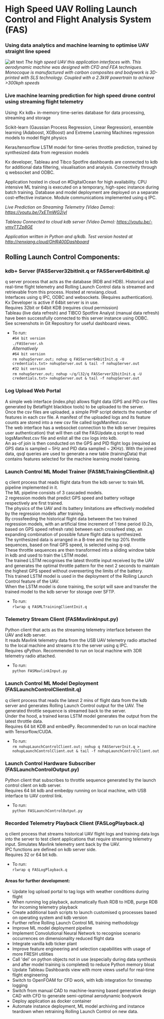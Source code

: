 # High Speed UAV Rolling Launch Control and Flight Analysis System (FAS)
### Using data analytics and machine learning to optimise UAV straight line speed
![alt text](http://renxiang.cloud/ORT-001.jpg)
_The high speed UAV this application interfaces with. This aerodynamic machine was designed with CFD and FEA techniques. Monocoque is manufactured with carbon composites and bodywork is 3D-printed with SLS technology. Coupled with a 2.3kW powertrain to achieve >300kph speeds_  

### Live machine learning prediction for high speed drone control using streaming flight telemetry

Using:
Kx kdb+ in-memory time-series database for data processing, streaming and storage

Scikit-learn (Gaussian Process Regression, Linear Regression), ensemble learning (Adaboost, XGBoost) and Extreme Learning Machines regression models to model flight physics  
 
Keras/tensorflow LSTM model for time-series throttle prediction, trained by synthesized data from regression models  

Kx developer, Tableau and Tibco Spotfire dashboards are connected to kdb for additional data filtering, visualisation and analysis. Connectivity through q websocket and ODBC.  

Application hosted in cloud on #DigitalOcean for high availability. CPU intensive ML training is executed on a temporary, high-spec instance during batch training. Database and model deployment are deployed on a separate cost-effective instance. Module communications implemented using q IPC.  
  
_Live Prediction on Streaming Telemetry (Video Demo): https://youtu.be/7xETmWG2jyI_
  
_Tableau Connected to cloud kdb server (Video Demo): https://youtu.be/-vmvTTZp8GE_
  
_Application written in Python and q/kdb. Test version hosted at http://renxiang.cloud/OHR400Dashboard_  
  
## Rolling Launch Control Components:

### kdb+ Server (FASServer32bitInit.q or FASServer64bitInit.q)
q server process that acts as the database (RDB and HDB). Historical and real-time flight telemetry and Rolling Launch Control data is streamed and retrievable from this process. Hosted at renxiang.cloud.\
Interfaces using q IPC, ODBC and websockets. (Requires authentication).\
Kx Developer is active if 64bit server is in use.\
Requires 32bit or 64bit KDB (requires cloud permission)\
Tableau (live data refresh) and TIBCO Spotfire Analyst (manual data refresh) have been successfully connected to this server instance using ODBC.\
See screenshots in Git Repository for useful dashboard views.  

- To run:\
`#64 bit version`\
`./FASServer.sh`\
_Alternatively_\
`#64 bit version`\
`rm nohupServer.out; nohup q FASServer64bitInit.q -U credentials.txt> nohupServer.out & tail -f nohupServer.out`\
`#32 bit version`\
`rm nohupServer.out; nohup ~/q/l32/q FASServer32bitInit.q -U credentials.txt> nohupServer.out & tail -f nohupServer.out`

### Log Upload Web Portal  
A simple web interface (index.php) allows flight data (GPS and PID csv files generated by Betaflight blackbox tools) to be uploaded to the server.\
Once the csv files are uploaded, a simple PHP script detects the number of features in each csv file. A manifest of the uploaded logs and its feature counts are stored into a new csv file called logsManifest.csv.\
The web interface has a websocket connection to the kdb server (requires user authentication) that will then call the FASUpdate.q script to read logsManifest.csv file and enlist all the csv logs into kdb.\
An as-of join is then conducted on the GPS and PID flight logs (required as GPS data is sampled ~ 5Hz and PID data sampled ~ 2KHz). With the joined data, qsql queries are used to generate a new table (trainingData) that contains features selected for the machine learning model training.  
  
### Launch Control ML Model Trainer (FASMLTrainingClientInit.q)
q client process that reads flight data from the kdb server to train ML pipeline implemented in it.\
The ML pipeline consists of 3 cascaded models.\
2 regression models that predict GPS speed and battery voltage respectively are first trained.\
The physics of the UAV and its battery limitations are effectively modelled by the regression models after training.\
By crossfeeding the historical flight data between the two trained regression models, with an artificial time increment of 1 time period (0.2s, based on GPS speed refresh rate) between each crossfeed step, an expanding combination of possible future flight data is synthesized.\
The synthesized data is arranged in a B-tree and the top 20% throttle sequences, based on final GPS speed, is selected using q-sql.\
These throttle sequences are then transformed into a sliding window table in kdb and used to train the LSTM model.\
The trained LSTM recognises the latest throttle input received by the UAV and generates the optimal throttle pattern for the next 2 seconds to maintain the highest GPS speed without overexerting the limits of the battery.\
This trained LSTM model is used in the deployment of the Rolling Launch Control feature of the UAV.\
When the LSTM model is done training, the script will save and transfer the trained model to the kdb server for storage over SFTP.  

- To run:\
`rlwrap q FASMLTrainingClientInit.q`

### Telemetry Stream Client (FASMavlinkInput.py)
Python client that acts as the streaming telemetry interface between the UAV and kdb server.\
It reads Mavlink telemetry data from the USB UAV telemetry radio attached to the local machine and streams it to the server using q IPC.\
Requires qPython. Recommended to run on local machine with 3DR telemetry radio attached.  

- To run:\
`python FASMavlinkInput.py`

### Launch Control ML Model Deployment (FASLaunchControlClientInit.q)
q client process that reads the latest 2 mins of flight data from the kdb server and generates Rolling Launch Control output for the UAV. The generated throttle sequence is streamed back to the server.\
Under the hood, a trained keras LSTM model generates the output from the latest throttle data.\
Requires 64 bit KDB and embedPy. Recommended to run on local machine with Tensorflow/CUDA.  

- To run:\
`rm nohupLaunchControlClient.out; nohup q FASServerInit.q > nohupLaunchControlClient.out & tail -f nohupLaunchControlClient.out`

### Launch Control Hardware Subscriber (FASLaunchControlOutput.py)
Python client that subscribes to throttle sequence generated by the launch control client on kdb server.\
Requires 64 bit kdb and embedpy running on local machine, with USB interface to UAV control link.  

- To run:\
`python FASLaunchControlOutput.py`

### Recorded Telemetry Playback Client (FASLogPlayback.q)
q client process that streams historical UAV flight logs and training data logs into the server to test client applications that require streaming telemetry input. Simulates Mavlink telemetry sent back by the UAV.\
IPC functions are defined on kdb server side.\
Requires 32 or 64 bit kdb.  

- To run:\
`rlwrap q FASLogPlayback.q`

#### Areas for further development:
- Update log upload portal to tag logs with weather conditions during flight
- When running log playback, automatically flush RDB to HDB, purge RDB for incoming telemetry playback
- Create additional bash scripts to launch customised q processes based on operating system and kdb version
- Further refine Rolling Launch Control ML training methodology
- Improve ML model deployment pipeline
- Implement Convolutional Neural Network to recognise scenario occurrences on dimensionality reduced flight data
- Integrate vanilla kdb ticker plant
- Improve feature engineering and selection capabilities with usage of more FRESH utilities
- Call 'del' on python objects not in use (especially during data synthesis and after model training is completed) to reduce Python memory bloat
- Update Tableau Dashboards view with more views useful for real-time flight engineering
- Switch to OpenFOAM for CFD work, with kdb integration for timestep logging
- Switch from manual CAD to machine-learning based generative design CAD with CFD to generate semi-optimal aerodynamic bodywork
- Deploy application as docker container
- Automate instance deployment, ML model archiving and instance teardown when retraining Rolling Launch Control on new data.
